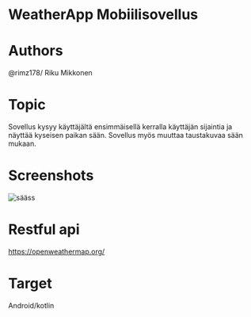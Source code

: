 # WeatherApp Mobiilisovellus

# Authors
@rimz178/ Riku Mikkonen

# Topic
 Sovellus kysyy käyttäjältä ensimmäisellä kerralla käyttäjän sijaintia ja näyttää kyseisen paikan sään. 
 Sovellus myös muuttaa taustakuvaa sään mukaan. 
 
 # Screenshots
![sääss](https://user-images.githubusercontent.com/62377839/199988365-ceb7a01f-3ba9-4282-a375-f6a81e0251da.png)


 
 # Restful api
 https://openweathermap.org/
 
 
 # Target 
 Android/kotlin
